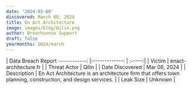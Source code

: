 ```yaml
---
date: '2024-03-08'
discovered: March 08, 2024
title: En Act Architecture
image: images/blog/Qilin.png
author: Breachsense Support
draft: false
yearmonths: 2024/march
---
```



| Data Breach Report
------------:     |:-------------:    | :-----:|
| Victim      | enact-architecture.fr      | 
| Threat Actor      | Qilin      | 
| Date Discovered      | Mar 08, 2024      | 
| Description      | En Act Architecture is an architecture firm that offers town planning, construction, and design services.      | 
| Leak Size      | Unknown      | 

